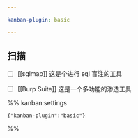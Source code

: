 ```yaml
---

kanban-plugin: basic

---
```


## 扫描

- [ ] [[sqlmap]] 这是个进行 sql 盲注的工具
- [ ] [[Burp Suite]] 这是一个多功能的渗透工具




%% kanban:settings
```
{"kanban-plugin":"basic"}
```
%%